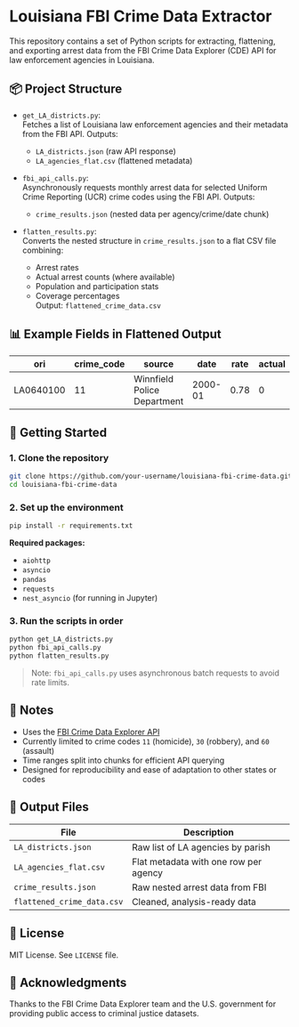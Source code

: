 # Louisiana FBI Crime Data Extractor

This repository contains a set of Python scripts for extracting, flattening, and exporting arrest data from the FBI Crime Data Explorer (CDE) API for law enforcement agencies in Louisiana.

## 📦 Project Structure

- `get_LA_districts.py`:  
  Fetches a list of Louisiana law enforcement agencies and their metadata from the FBI API. Outputs:
  - `LA_districts.json` (raw API response)
  - `LA_agencies_flat.csv` (flattened metadata)

- `fbi_api_calls.py`:  
  Asynchronously requests monthly arrest data for selected Uniform Crime Reporting (UCR) crime codes using the FBI API. Outputs:
  - `crime_results.json` (nested data per agency/crime/date chunk)

- `flatten_results.py`:  
  Converts the nested structure in `crime_results.json` to a flat CSV file combining:
  - Arrest rates
  - Actual arrest counts (where available)
  - Population and participation stats
  - Coverage percentages  
  Output: `flattened_crime_data.csv`

## 📊 Example Fields in Flattened Output

| ori       | crime_code | source                      | date     | rate | actual | population | coverage_pct |
|-----------|------------|-----------------------------|----------|------|--------|------------|----------------|
| LA0640100 | 11         | Winnfield Police Department | 2000-01  | 0.78 | 0      | 5749       | 92.57          |

## 🚀 Getting Started

### 1. Clone the repository

```bash
git clone https://github.com/your-username/louisiana-fbi-crime-data.git
cd louisiana-fbi-crime-data
```

### 2. Set up the environment

```bash
pip install -r requirements.txt
```

**Required packages:**
- `aiohttp`
- `asyncio`
- `pandas`
- `requests`
- `nest_asyncio` (for running in Jupyter)

### 3. Run the scripts in order

```bash
python get_LA_districts.py
python fbi_api_calls.py
python flatten_results.py
```

> Note: `fbi_api_calls.py` uses asynchronous batch requests to avoid rate limits.

## 🧠 Notes

- Uses the [FBI Crime Data Explorer API](https://crime-data-explorer.fr.cloud.gov/api)
- Currently limited to crime codes `11` (homicide), `30` (robbery), and `60` (assault)
- Time ranges split into chunks for efficient API querying
- Designed for reproducibility and ease of adaptation to other states or codes

## 📁 Output Files

| File                    | Description                              |
|-------------------------|------------------------------------------|
| `LA_districts.json`     | Raw list of LA agencies by parish        |
| `LA_agencies_flat.csv` | Flat metadata with one row per agency    |
| `crime_results.json`    | Raw nested arrest data from FBI          |
| `flattened_crime_data.csv` | Cleaned, analysis-ready data           |

## 📜 License

MIT License. See `LICENSE` file.

## 🤝 Acknowledgments

Thanks to the FBI Crime Data Explorer team and the U.S. government for providing public access to criminal justice datasets.